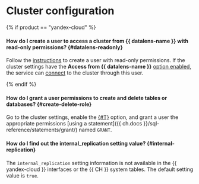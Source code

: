 # Cluster configuration

{% if product == "yandex-cloud" %}

#### How do I create a user to access a cluster from {{ datalens-name }} with read-only permissions? {#datalens-readonly}

Follow the [instructions](../operations/cluster-users.md#example-create-readonly-user) to create a user with read-only permissions. If the cluster settings have the **Access from {{ datalens-name }}** [option enabled](../operations/update.md#change-additional-settings), the service can [connect](../operations/datalens-connect.md#create-connector) to the cluster through this user.

{% endif %}


#### How do I grant a user permissions to create and delete tables or databases? {#create-delete-role}

Go to the cluster settings, enable the [{#T}](../operations/cluster-users.md#sql-user-management) option, and grant a user the appropriate permissions [using a statement]({{ ch.docs }}/sql-reference/statements/grant/) named `GRANT`.

#### How do I find out the internal_replication setting value? {#internal-replication}

The `internal_replication` setting information is not available in the {{ yandex-cloud }} interfaces or the {{ CH }} system tables. The default setting value is `true`.
